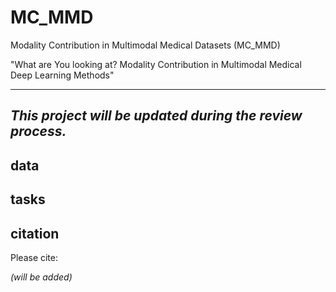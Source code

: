 # MC_MMD
Modality Contribution in Multimodal Medical Datasets (MC_MMD)

"What are You looking at? Modality Contribution in Multimodal Medical Deep Learning Methods"

---
*This project will be updated during the review process.*
---


## data


## tasks


## citation
Please cite:

*(will be added)*
